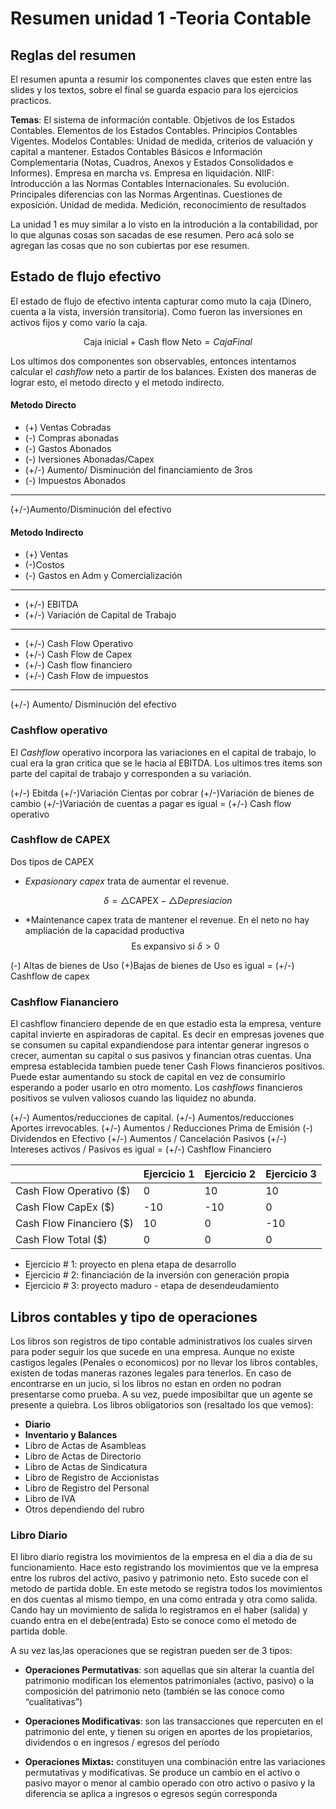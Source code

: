 # Resumen unidad 1 -Teoria Contable 
## Reglas del resumen
El resumen apunta a resumir los componentes claves que esten entre las slides y los textos, sobre el final se guarda espacio para los ejercicios practicos. 

**Temas**: El sistema de información contable. Objetivos de los Estados Contables. Elementos de los Estados Contables. Principios Contables Vigentes. Modelos Contables: Unidad de medida, criterios de valuación y capital a mantener. Estados Contables Básicos e Información Complementaria (Notas, Cuadros, Anexos y Estados Consolidados e Informes). Empresa en marcha vs. Empresa en liquidación. NIIF: Introducción a las Normas Contables Internacionales. Su evolución. Principales diferencias con las Normas Argentinas. Cuestiones de exposición. Unidad de medida. Medición, reconocimiento de resultados

La unidad 1 es muy similar a lo visto en la introdución a la contabilidad, por lo que algunas cosas son sacadas de ese resumen. Pero acá solo se agregan las cosas que no son cubiertas por ese resumen. 

## Estado de flujo efectivo 
El estado de flujo de efectivo intenta capturar como muto la caja (Dinero, cuenta a la vista, inversión transitoria). Como fueron las inversiones en activos fijos y como varío la caja.

$$
\text {Caja inicial}+ \text{Cash flow Neto}= Caja Final
$$

Los ultimos dos componentes son observables, entonces intentamos calcular el *cashflow* neto a partir de los balances. Existen dos maneras de lograr esto, el metodo directo y el metodo indirecto.

#### Metodo Directo
- (+) Ventas Cobradas
- (-) Compras abonadas
- (-) Gastos Abonados
- (-) Iversiones Abonadas/Capex
-  (+/-) Aumento/ Disminución del financiamiento de 3ros
- (-) Impuestos Abonados
---
(+/-)Aumento/Disminución del efectivo

#### Metodo Indirecto
- (+) Ventas
- (-)Costos
- (-) Gastos en Adm y Comercialización
-----
- (+/-) EBITDA
- (+/-) Variación de Capital de Trabajo 
----
- (+/-) Cash Flow Operativo
- (+/-) Cash Flow de Capex
- (+/-) Cash flow financiero
- (+/-) Cash Flow de impuestos
----
(+/-) Aumento/ Disminución del efectivo

### Cashflow operativo
El *Cashflow* operativo incorpora las variaciones en el capital de trabajo, lo cual era la gran critica que se le hacia al EBITDA. Los ultimos tres items son parte del capital de trabajo y corresponden a su variación. 

(+/-) Ebitda
(+/-)Variación Cientas por cobrar 
(+/-)Variación de bienes de cambio 
(+/-)Variación de cuentas a pagar
es igual =
(+/-) Cash flow operativo

### Cashflow de CAPEX
Dos tipos de CAPEX 

- *Expasionary capex* trata de aumentar el revenue. 

$$
\delta = \triangle \text{CAPEX} - \triangle {Depresiacion} 
$$
- *Maintenance capex trata de mantener el revenue. En el neto no hay ampliación de la capacidad productiva
$$
\text{ Es expansivo si } \delta >0
$$

(-) Altas de bienes de Uso
(+)Bajas de bienes de Uso
es igual =
(+/-) Cashflow de capex

### Cashflow Fiananciero 
El cashflow financiero depende de en que estadio esta la empresa, venture capital invierte en aspiradoras de capital. Es decir en empresas jovenes que se consumen su capital expandiendose para intentar generar ingresos o crecer, aumentan su capital o sus pasivos y financian otras cuentas. Una empresa establecida tambien puede tener Cash Flows financieros positivos. Puede estar aumentando su stock de capital en vez de consumirlo esperando a poder usarlo en otro momento. Los *cashflows* financieros positivos se vulven valiosos cuando las liquidez no abunda. 

(+/-) Aumentos/reducciones de capital.
(+/-) Aumentos/reducciones Aportes irrevocables.
(+/-) Aumentos / Reducciones Prima de Emisión
(-) Dividendos en Efectivo
(+/-) Aumentos / Cancelación Pasivos
(+/-) Intereses activos / Pasivos
es igual =
(+/-) Cashflow Financiero


|  | Ejercicio 1  | Ejercicio   2  | Ejercicio 3 |
| --------------- | --------- | -------------- | -------------- |
| Cash Flow Operativo ($)      | 0| 10   |10|
| Cash Flow CapEx ($)|-10 | -10 |0|
|Cash Flow Financiero ($)|10|0|-10|
|Cash Flow Total ($)|0|0|0|

- Ejercicio # 1: proyecto en plena etapa de desarrollo 
- Ejercicio # 2: financiación de la inversión con generación propia 
- Ejercicio # 3: proyecto maduro - etapa de desendeudamiento


## Libros contables y tipo de operaciones
Los libros son registros de tipo contable administrativos los cuales sirven para poder seguir los que sucede en una empresa. Aunque no existe castigos legales (Penales o economicos) por no llevar los libros contables, existen de todas maneras razones legales para tenerlos. En caso de encontrarse en un jucio, si los libros no estan en orden no podran presentarse como prueba. A su vez, puede imposibiltar que un agente se presente a quiebra. Los libros obligatorios son (resaltado los que vemos):

- **Diario**
- **Inventario y Balances**
- Libro de Actas de Asambleas 
- Libro de Actas de Directorio 
- Libro de Actas de Sindicatura 
- Libro de Registro de Accionistas 
- Libro de Registro del Personal 
- Libro de IVA 
-  Otros dependiendo del rubro

### Libro Diario
El libro diario registra los movimientos de la empresa en el dia a dia de su funcionamiento. Hace esto registrando los movimientos que ve la empresa entre los rubros del activo, pasivo y patrimonio neto. Esto sucede con el metodo de partida doble. En este metodo se registra todos los movimientos en dos cuentas al mismo tiempo, en una como entrada y otra como salida. Cando hay un movimiento de salida lo registramos en el haber (salida) y cuando entra en el debe(entrada) Esto se conoce como el metodo de partida doble. 

A su vez las,las operaciones que se registran pueden ser de 3 tipos:

- **Operaciones Permutativas**: son aquellas que sin alterar la cuantía del patrimonio modifican los elementos patrimoniales (activo, pasivo) o la composición del patrimonio neto (también se las conoce como “cualitativas”)

- **Operaciones Modificativas**: son las transacciones que repercuten en el patrimonio del ente, y tienen su origen en aportes de los propietarios, dividendos o en ingresos / egresos del período 

- **Operaciones Mixtas:** constituyen una combinación entre las variaciones permutativas y modificativas. Se produce un cambio en el activo o pasivo mayor o menor al cambio operado con otro activo o pasivo y la diferencia se aplica a ingresos o egresos según corresponda